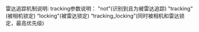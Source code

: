 雷达追踪机制说明:
tracking参数说明： "not"(识别到且为被雷达追踪) "tracking"(被相机锁定) “locking"(被雷达锁定) “tracking_locking”(同时被相机和雷达锁定，最高优先级)